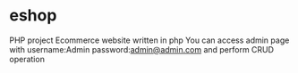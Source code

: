 # eshop
PHP project
Ecommerce website written in php
You can access admin page with username:Admin password:admin@admin.com and perform CRUD operation

